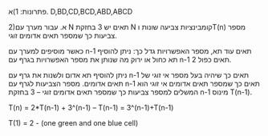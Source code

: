 פתרונות:
1)א. D,BD,CD,BCD,ABD,ABCD

2)א. עבור מערך עם N תאים יש 3 בחזקת N קומבינציות צביעה שונות וT(n) מספר צביעות כך שמספר תאים אדומים זוגי. 

כאשר מוסיפים למערך עם n-1 תאים עוד תא, מספר האפשרויות גדל כך: ניתן להוסיף תא כחול או ירוק מה שנותן את מספר האפשרויות בגרף עם n-1 תאים כפול 2. 

ניתן להוסיף תא אדום ולשנות את גרף עם n-1 תאים כך שיהיה בעל מספר אי זוגי של תאים אדומים. מספר הצביעות לגרף עם n-1 תאים כך שמספר תאים אדומים אי זוגי הוא המשלים למספר צביעות כך שמספר תאים אדומים זוגי – 3 בחזקת n-1 מינוס T(n-1).

T(n) = 2*T(n-1) + 3^(n-1) – T(n-1) = 3^(n-1)+T(n-1)

T(1) = 2 - (one green and one blue cell)
